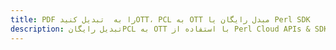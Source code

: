 ---title: PDF را به  تبدیل کنیدOTT، PCL به OTT مبدل رایگان یا Perl SDKdescription: تبدیل رایگانPCL به OTT با استفاده از Perl Cloud APIs & SDK همچنین اسناد PDF را در Cloud ایجاد، ویرایش و رندر کنید.---